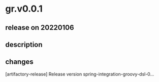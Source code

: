 # gr.v0.0.1

## release on 20220106
## description
## changes
[artifactory-release] Release version spring-integration-groovy-dsl-0…

